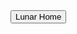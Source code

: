 <div class="encase">
	<button class="collapsible" id="home" data-parent="home" data-child="home-child">Lunar Home</button>
		<div id="home-child" class="innertext" data-parent="home">
		</div>
</div>
<script src="index.js"></script>